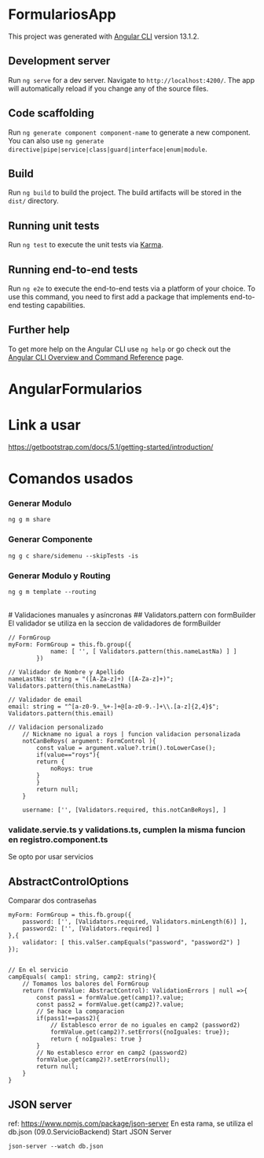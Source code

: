 # FormulariosApp

This project was generated with [Angular CLI](https://github.com/angular/angular-cli) version 13.1.2.

## Development server

Run `ng serve` for a dev server. Navigate to `http://localhost:4200/`. The app will automatically reload if you change any of the source files.

## Code scaffolding

Run `ng generate component component-name` to generate a new component. You can also use `ng generate directive|pipe|service|class|guard|interface|enum|module`.

## Build

Run `ng build` to build the project. The build artifacts will be stored in the `dist/` directory.

## Running unit tests

Run `ng test` to execute the unit tests via [Karma](https://karma-runner.github.io).

## Running end-to-end tests

Run `ng e2e` to execute the end-to-end tests via a platform of your choice. To use this command, you need to first add a package that implements end-to-end testing capabilities.

## Further help

To get more help on the Angular CLI use `ng help` or go check out the [Angular CLI Overview and Command Reference](https://angular.io/cli) page.
#
#
<h1> AngularFormularios</h1>

# Link a usar
https://getbootstrap.com/docs/5.1/getting-started/introduction/

# Comandos usados
### Generar Modulo
    ng g m share  
### Generar Componente
    ng g c share/sidemenu --skipTests -is
### Generar Modulo y Routing
    ng g m template --routing

<br>
# Validaciones manuales y asíncronas
## Validators.pattern con formBuilder
El validador se utiliza en la seccion de validadores de formBuilder

    // FormGroup
    myForm: FormGroup = this.fb.group({
                name: [ '', [ Validators.pattern(this.nameLastNa) ] ]
            })

    // Validador de Nombre y Apellido
    nameLastNa: string = "([A-Za-z]+) ([A-Za-z]+)";
    Validators.pattern(this.nameLastNa)

    // Validador de email
    email: string = "^[a-z0-9._%+-]+@[a-z0-9.-]+\\.[a-z]{2,4}$";
    Validators.pattern(this.email)

    // Validacion personalizado
        // Nickname no igual a roys | funcion validacion personalizada
        notCanBeRoys( argument: FormControl ){
            const value = argument.value?.trim().toLowerCase();
            if(value=="roys"){
            return {
                noRoys: true
            }
            }
            return null;
        }
        
        username: ['', [Validators.required, this.notCanBeRoys], ]

### validate.servie.ts y validations.ts, cumplen la misma funcion en registro.component.ts
Se opto por usar servicios

## AbstractControlOptions
Comparar dos contraseñas

    myForm: FormGroup = this.fb.group({
        password: ['', [Validators.required, Validators.minLength(6)] ],
        password2: ['', [Validators.required] ]
    },{
        validator: [ this.valSer.campEquals("password", "password2") ]
    });


    // En el servicio
    campEquals( camp1: string, camp2: string){
        // Tomamos los balores del FormGroup
        return (formValue: AbstractControl): ValidationErrors | null =>{
            const pass1 = formValue.get(camp1)?.value;
            const pass2 = formValue.get(camp2)?.value;
            // Se hace la comparacion
            if(pass1!==pass2){
                // Establesco error de no iguales en camp2 (password2)
                formValue.get(camp2)?.setErrors({noIguales: true});
                return { noIguales: true }
            }
            // No establesco error en camp2 (password2)
            formValue.get(camp2)?.setErrors(null);
            return null;
        }
    }

## JSON server
ref: https://www.npmjs.com/package/json-server
En esta rama, se utiliza el db.json (09.0.ServicioBackend)
Start JSON Server

    json-server --watch db.json